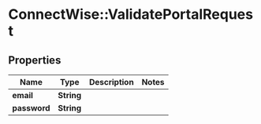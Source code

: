 # ConnectWise::ValidatePortalRequest

## Properties
Name | Type | Description | Notes
------------ | ------------- | ------------- | -------------
**email** | **String** |  | 
**password** | **String** |  | 


